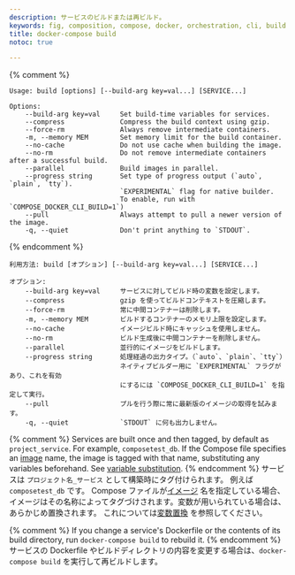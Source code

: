 ```yaml
---
description: サービスのビルドまたは再ビルド。
keywords: fig, composition, compose, docker, orchestration, cli, build
title: docker-compose build
notoc: true

---
```


{% comment %}
```none
Usage: build [options] [--build-arg key=val...] [SERVICE...]

Options:
    --build-arg key=val     Set build-time variables for services.
    --compress              Compress the build context using gzip.
    --force-rm              Always remove intermediate containers.
    -m, --memory MEM        Set memory limit for the build container.
    --no-cache              Do not use cache when building the image.
    --no-rm                 Do not remove intermediate containers after a successful build.
    --parallel              Build images in parallel.
    --progress string       Set type of progress output (`auto`, `plain`, `tty`).
                            `EXPERIMENTAL` flag for native builder.
                            To enable, run with `COMPOSE_DOCKER_CLI_BUILD=1`)
    --pull                  Always attempt to pull a newer version of the image.
    -q, --quiet             Don't print anything to `STDOUT`.
```
{% endcomment %}
```none
利用方法: build [オプション] [--build-arg key=val...] [SERVICE...]

オプション:
    --build-arg key=val     サービスに対してビルド時の変数を設定します。
    --compress              gzip を使ってビルドコンテキストを圧縮します。
    --force-rm              常に中間コンテナーは削除します。
    -m, --memory MEM        ビルドするコンテナーのメモリ上限を設定します。
    --no-cache              イメージビルド時にキャッシュを使用しません。
    --no-rm                 ビルド生成後に中間コンテナーを削除しません。
    --parallel              並行的にイメージをビルドします。
    --progress string       処理経過の出力タイプ。（`auto`、`plain`、`tty`）
                            ネイティブビルダー用に `EXPERIMENTAL` フラグがあり、これを有効
                            にするには `COMPOSE_DOCKER_CLI_BUILD=1` を指定して実行。
    --pull                  プルを行う際に常に最新版のイメージの取得を試みます。
    -q, --quiet             `STDOUT` に何も出力しません。
```

{% comment %}
Services are built once and then tagged, by default as `project_service`. For
example, `composetest_db`. If the Compose file specifies an
[image](../compose-file/index.md#image) name, the image is
tagged with that name, substituting any variables beforehand. See
[variable substitution](../compose-file/index.md#variable-substitution).
{% endcomment %}
サービスは `プロジェクト名_サービス` として構築時にタグ付けられます。
例えば `composetest_db` です。
Compose ファイルが[イメージ](../compose-file/index.md#image) 名を指定している場合、イメージはその名称によってタグづけされます。変数が用いられている場合は、あらかじめ置換されます。
これについては[変数置換](../compose-file/index.md#variable-substitution) を参照してください。

{% comment %}
If you change a service's Dockerfile or the contents of its
build directory, run `docker-compose build` to rebuild it.
{% endcomment %}
サービスの Dockerfile やビルドディレクトリの内容を変更する場合は、`docker-compose build` を実行して再ビルドします。
